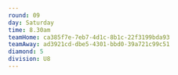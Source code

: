 ```yaml
---
round: 09
day: Saturday
time: 8.30am
teamHome: ca385f7e-7eb7-4d1c-8b1c-22f3199bda93
teamAway: ad3921cd-dbe5-4301-bbd0-39a721c99c51
diamond: 5
division: U8
---
```

